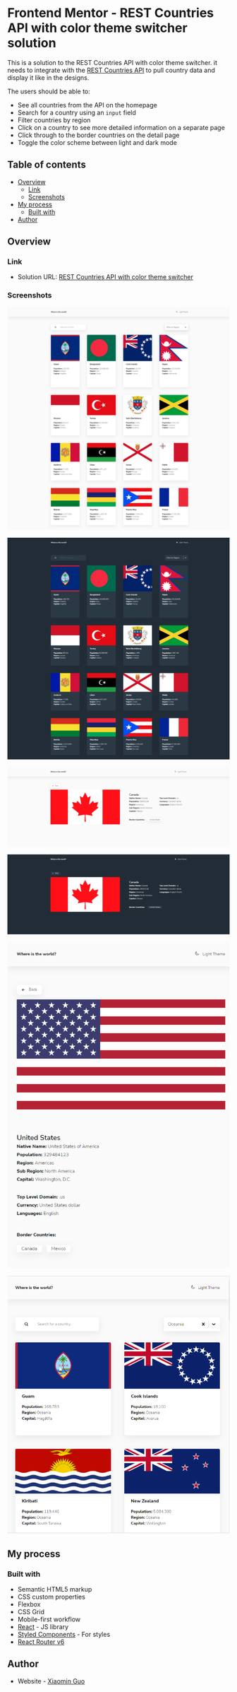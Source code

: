 # Frontend Mentor - REST Countries API with color theme switcher solution

This is a solution to the REST Countries API with color theme switcher. it needs to integrate with the [REST Countries API](https://restcountries.com) to pull country data and display it like in the designs.

The users should be able to:

- See all countries from the API on the homepage
- Search for a country using an `input` field
- Filter countries by region
- Click on a country to see more detailed information on a separate page
- Click through to the border countries on the detail page
- Toggle the color scheme between light and dark mode

## Table of contents

- [Overview](#overview)
  - [Link](#link)
  - [Screenshots](#screenshots)
- [My process](#my-process)
  - [Built with](#built-with)
- [Author](#author)

## Overview

### Link

- Solution URL: [REST Countries API with color theme switcher](https://countries-with-color-theme-switcher-aislandmin.vercel.app/)

### Screenshots

![](./screenshots/screenshot1.png)

![](./screenshots/screenshot2.png)

![](./screenshots/screenshot3.png)

![](./screenshots/screenshot4.png)

![](./screenshots/screenshot5.png)

![](./screenshots/screenshot6.png)

## My process

### Built with

- Semantic HTML5 markup
- CSS custom properties
- Flexbox
- CSS Grid
- Mobile-first workflow
- [React](https://reactjs.org/) - JS library
- [Styled Components](https://styled-components.com/) - For styles
- [React Router v6](https://reactrouter.com/docs/en/v6)

## Author

- Website - [Xiaomin Guo](https://min-website-aislandmin.vercel.app/)
